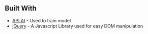 
## Built With

* [API.AI](https://api.ai) - Used to train model
* [jQuery](https://jquery.com) -  A Javascript Library used for easy DOM manipulation
